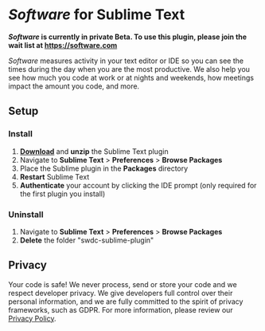 # *Software* for Sublime Text

***Software* is currently in private Beta. To use this plugin, please join the wait list at https://software.com**

*Software* measures activity in your text editor or IDE so you can see the times during the day when you are the most productive. We also help you see how much you code at work or at nights and weekends, how meetings impact the amount you code, and more. 

## Setup

### Install

1. [**Download**](https://s3-us-west-1.amazonaws.com/swdc-plugins/swdc-sublime.zip) and **unzip** the Sublime Text plugin
2. Navigate to **Sublime Text** > **Preferences** > **Browse Packages**
3. Place the Sublime plugin in the **Packages** directory
4. **Restart** Sublime Text
5. **Authenticate** your account by clicking the IDE prompt (only required for the first plugin you install)

### Uninstall

1. Navigate to **Sublime Text** > **Preferences** > **Browse Packages**
2. **Delete** the folder "swdc-sublime-plugin"

## Privacy

Your code is safe! We never process, send or store your code and we respect developer privacy. We give developers full control over their personal information, and we are fully committed to the spirit of privacy frameworks, such as GDPR. For more information, please review our [Privacy Policy](https://software.com/privacy-policy).

